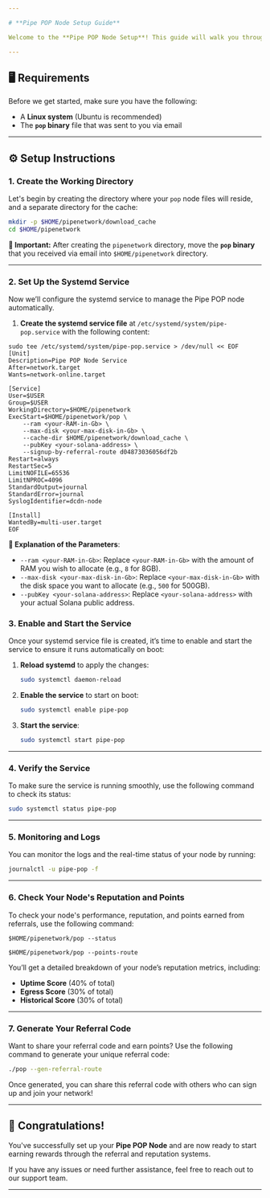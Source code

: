 ```yaml
---

# **Pipe POP Node Setup Guide**

Welcome to the **Pipe POP Node Setup**! This guide will walk you through the entire process of setting up your Pipe POP node, including configuring automatic startup using `systemd`, and utilizing the referral and reputation systems to earn rewards.

---
```


## **🖥️ Requirements**

Before we get started, make sure you have the following:

- A **Linux system** (Ubuntu is recommended)
- The **`pop` binary** file that was sent to you via email

---

## **⚙️ Setup Instructions**

### **1. Create the Working Directory**

Let's begin by creating the directory where your `pop` node files will reside, and a separate directory for the cache:

```bash
mkdir -p $HOME/pipenetwork/download_cache
cd $HOME/pipenetwork
```

**🔔 Important:** After creating the `pipenetwork` directory, move the **`pop` binary** that you received via email into `$HOME/pipenetwork` directory.

---

### **2. Set Up the Systemd Service**

Now we’ll configure the systemd service to manage the Pipe POP node automatically.

1. **Create the systemd service file** at `/etc/systemd/system/pipe-pop.service` with the following content:
```
sudo tee /etc/systemd/system/pipe-pop.service > /dev/null << EOF
[Unit]
Description=Pipe POP Node Service
After=network.target
Wants=network-online.target

[Service]
User=$USER
Group=$USER
WorkingDirectory=$HOME/pipenetwork
ExecStart=$HOME/pipenetwork/pop \
    --ram <your-RAM-in-Gb> \
    --max-disk <your-max-disk-in-Gb> \
    --cache-dir $HOME/pipenetwork/download_cache \
    --pubKey <your-solana-address> \
    --signup-by-referral-route d04873036056df2b
Restart=always
RestartSec=5
LimitNOFILE=65536
LimitNPROC=4096
StandardOutput=journal
StandardError=journal
SyslogIdentifier=dcdn-node

[Install]
WantedBy=multi-user.target
EOF
```

   **🌟 Explanation of the Parameters**:
   - `--ram <your-RAM-in-Gb>`: Replace `<your-RAM-in-Gb>` with the amount of RAM you wish to allocate (e.g., `8` for 8GB).
   - `--max-disk <your-max-disk-in-Gb>`: Replace `<your-max-disk-in-Gb>` with the disk space you want to allocate (e.g., `500` for 500GB).
   - `--pubKey <your-solana-address>`: Replace `<your-solana-address>` with your actual Solana public address.


### **3. Enable and Start the Service**

Once your systemd service file is created, it’s time to enable and start the service to ensure it runs automatically on boot:

1. **Reload systemd** to apply the changes:

    ```bash
    sudo systemctl daemon-reload
    ```

2. **Enable the service** to start on boot:

    ```bash
    sudo systemctl enable pipe-pop
    ```

3. **Start the service**:

    ```bash
    sudo systemctl start pipe-pop
    ```

---

### **4. Verify the Service**

To make sure the service is running smoothly, use the following command to check its status:

```bash
sudo systemctl status pipe-pop
```

---

### **5. Monitoring and Logs**

You can monitor the logs and the real-time status of your node by running:

```bash
journalctl -u pipe-pop -f
```

---

### **6. Check Your Node's Reputation and Points**

To check your node's performance, reputation, and points earned from referrals, use the following command:

```
$HOME/pipenetwork/pop --status
```

```
$HOME/pipenetwork/pop --points-route
```

You’ll get a detailed breakdown of your node’s reputation metrics, including:

- **Uptime Score** (40% of total)
- **Egress Score** (30% of total)
- **Historical Score** (30% of total)

---

### **7. Generate Your Referral Code**

Want to share your referral code and earn points? Use the following command to generate your unique referral code:

```bash
./pop --gen-referral-route
```

Once generated, you can share this referral code with others who can sign up and join your network!

---

## **🎉 Congratulations!**

You've successfully set up your **Pipe POP Node** and are now ready to start earning rewards through the referral and reputation systems.

If you have any issues or need further assistance, feel free to reach out to our support team.

---
